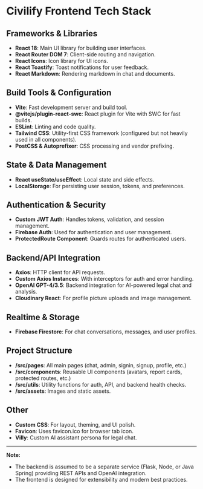 # Civilify Frontend Tech Stack

## Frameworks & Libraries
- **React 18**: Main UI library for building user interfaces.
- **React Router DOM 7**: Client-side routing and navigation.
- **React Icons**: Icon library for UI icons.
- **React Toastify**: Toast notifications for user feedback.
- **React Markdown**: Rendering markdown in chat and documents.

## Build Tools & Configuration
- **Vite**: Fast development server and build tool.
- **@vitejs/plugin-react-swc**: React plugin for Vite with SWC for fast builds.
- **ESLint**: Linting and code quality.
- **Tailwind CSS**: Utility-first CSS framework (configured but not heavily used in all components).
- **PostCSS & Autoprefixer**: CSS processing and vendor prefixing.

## State & Data Management
- **React useState/useEffect**: Local state and side effects.
- **LocalStorage**: For persisting user session, tokens, and preferences.

## Authentication & Security
- **Custom JWT Auth**: Handles tokens, validation, and session management.
- **Firebase Auth**: Used for authentication and user management.
- **ProtectedRoute Component**: Guards routes for authenticated users.

## Backend/API Integration
- **Axios**: HTTP client for API requests.
- **Custom Axios Instances**: With interceptors for auth and error handling.
- **OpenAI GPT-4/3.5**: Backend integration for AI-powered legal chat and analysis.
- **Cloudinary React**: For profile picture uploads and image management.

## Realtime & Storage
- **Firebase Firestore**: For chat conversations, messages, and user profiles.

## Project Structure
- **/src/pages**: All main pages (chat, admin, signin, signup, profile, etc.)
- **/src/components**: Reusable UI components (avatars, report cards, protected routes, etc.)
- **/src/utils**: Utility functions for auth, API, and backend health checks.
- **/src/assets**: Images and static assets.

## Other
- **Custom CSS**: For layout, theming, and UI polish.
- **Favicon**: Uses favicon.ico for browser tab icon.
- **Villy**: Custom AI assistant persona for legal chat.

---

**Note:**
- The backend is assumed to be a separate service (Flask, Node, or Java Spring) providing REST APIs and OpenAI integration.
- The frontend is designed for extensibility and modern best practices. 